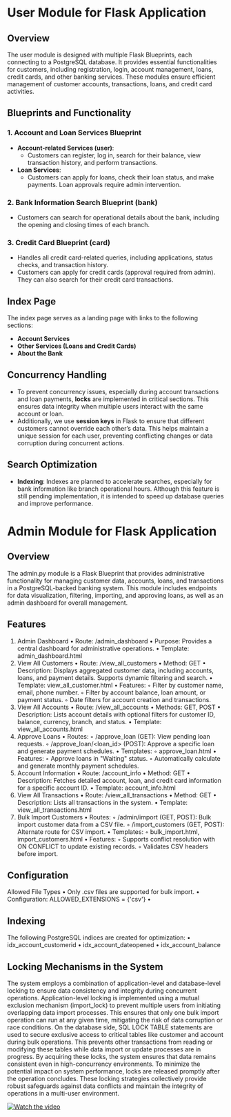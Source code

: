 # User Module for Flask Application
## Overview
The user module is designed with multiple Flask Blueprints, each connecting to a PostgreSQL database. It provides essential functionalities for customers, including registration, login, account management, loans, credit cards, and other banking services. These modules ensure efficient management of customer accounts, transactions, loans, and credit card activities.
## Blueprints and Functionality
### 1. **Account and Loan Services Blueprint**
- **Account-related Services (user)**: 
  - Customers can register, log in, search for their balance, view transaction history, and perform transactions.
- **Loan Services**: 
  - Customers can apply for loans, check their loan status, and make payments. Loan approvals require admin intervention.
### 2. **Bank Information Search Blueprint (bank)**
- Customers can search for operational details about the bank, including the opening and closing times of each branch.
### 3. **Credit Card Blueprint (card)**
- Handles all credit card-related queries, including applications, status checks, and transaction history.
- Customers can apply for credit cards (approval required from admin). They can also search for their credit card transactions.
## Index Page
The index page serves as a landing page with links to the following sections:
- **Account Services**
- **Other Services (Loans and Credit Cards)**
- **About the Bank**
## Concurrency Handling
- To prevent concurrency issues, especially during account transactions and loan payments, **locks** are implemented in critical sections. This ensures data integrity when multiple users interact with the same account or loan.
- Additionally, we use **session keys** in Flask to ensure that different customers cannot override each other’s data. This helps maintain a unique session for each user, preventing conflicting changes or data corruption during concurrent actions.
## Search Optimization
- **Indexing**: Indexes are planned to accelerate searches, especially for bank information like branch operational hours. Although this feature is still pending implementation, it is intended to speed up database queries and improve performance.
# Admin Module for Flask Application
## Overview
The admin.py module is a Flask Blueprint that provides administrative functionality for managing customer data, accounts, loans, and transactions in a PostgreSQL-backed banking system. This module includes endpoints for data visualization, filtering, importing, and approving loans, as well as an admin dashboard for overall management.
## Features
1. Admin Dashboard
	•	Route: /admin_dashboard
	•	Purpose: Provides a central dashboard for administrative operations.
	•	Template: admin_dashboard.html
2. View All Customers
	•	Route: /view_all_customers
	•	Method: GET
	•	Description: Displays aggregated customer data, including accounts, loans, and payment details. Supports dynamic filtering and search.
	•	Template: view_all_customer.html
	•	Features:
	◦	Filter by customer name, email, phone number.
	◦	Filter by account balance, loan amount, or payment status.
	◦	Date filters for account creation and transactions.
3. View All Accounts
	•	Route: /view_all_accounts
	•	Methods: GET, POST
	•	Description: Lists account details with optional filters for customer ID, balance, currency, branch, and status.
	•	Template: view_all_accounts.html
4. Approve Loans
	•	Routes:
	◦	/approve_loan (GET): View pending loan requests.
	◦	/approve_loan/<loan_id> (POST): Approve a specific loan and generate payment schedules.
	•	Templates:
	◦	approve_loan.html
	•	Features:
	◦	Approve loans in "Waiting" status.
	◦	Automatically calculate and generate monthly payment schedules.
5. Account Information
	•	Route: /account_info
	•	Method: GET
	•	Description: Fetches detailed account, loan, and credit card information for a specific account ID.
	•	Template: account_info.html
6. View All Transactions
	•	Route: /view_all_transactions
	•	Method: GET
	•	Description: Lists all transactions in the system.
	•	Template: view_all_transactions.html
7. Bulk Import Customers
	•	Routes:
	◦	/admin/import (GET, POST): Bulk import customer data from a CSV file.
	◦	/import_customers (GET, POST): Alternate route for CSV import.
	•	Templates:
	◦	bulk_import.html, import_customers.html
	•	Features:
	◦	Supports conflict resolution with ON CONFLICT to update existing records.
	◦	Validates CSV headers before import.
## Configuration
Allowed File Types
	•	Only .csv files are supported for bulk import.
	•	Configuration: ALLOWED_EXTENSIONS = {'csv'}
	•	
## Indexing
The following PostgreSQL indices are created for optimization:
	•	idx_account_customerid
	•	idx_account_dateopened
	•	idx_account_balance
## Locking Mechanisms in the System
The system employs a combination of application-level and database-level locking to ensure data consistency and integrity during concurrent operations. Application-level locking is implemented using a mutual exclusion mechanism (import_lock) to prevent multiple users from initiating overlapping data import processes. This ensures that only one bulk import operation can run at any given time, mitigating the risk of data corruption or race conditions.
On the database side, SQL LOCK TABLE statements are used to secure exclusive access to critical tables like customer and account during bulk operations. This prevents other transactions from reading or modifying these tables while data import or update processes are in progress. By acquiring these locks, the system ensures that data remains consistent even in high-concurrency environments. To minimize the potential impact on system performance, locks are released promptly after the operation concludes. These locking strategies collectively provide robust safeguards against data conflicts and maintain the integrity of operations in a multi-user environment.

[![Watch the video](https://i.sstatic.net/Vp2cE.png)](https://youtu.be/vt5fpE0bzSY)







